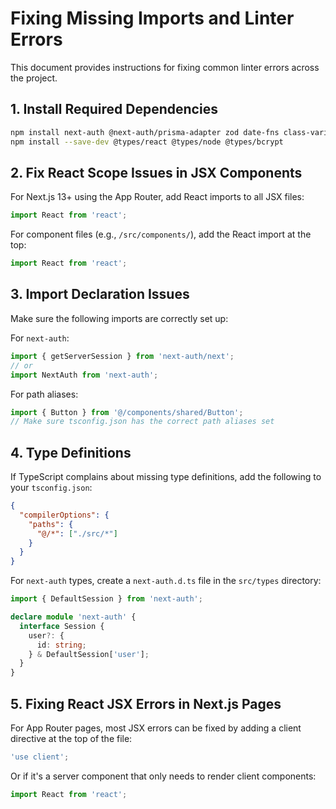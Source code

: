 # Fixing Missing Imports and Linter Errors

This document provides instructions for fixing common linter errors across the project.

## 1. Install Required Dependencies

```bash
npm install next-auth @next-auth/prisma-adapter zod date-fns class-variance-authority clsx tailwind-merge bcrypt
npm install --save-dev @types/react @types/node @types/bcrypt
```

## 2. Fix React Scope Issues in JSX Components

For Next.js 13+ using the App Router, add React imports to all JSX files:

```typescript
import React from 'react';
```

For component files (e.g., `/src/components/`), add the React import at the top:

```typescript
import React from 'react';
```

## 3. Import Declaration Issues

Make sure the following imports are correctly set up:

For `next-auth`:
```typescript
import { getServerSession } from 'next-auth/next';
// or
import NextAuth from 'next-auth';
```

For path aliases:
```typescript
import { Button } from '@/components/shared/Button';
// Make sure tsconfig.json has the correct path aliases set
```

## 4. Type Definitions

If TypeScript complains about missing type definitions, add the following to your `tsconfig.json`:

```json
{
  "compilerOptions": {
    "paths": {
      "@/*": ["./src/*"]
    }
  }
}
```

For `next-auth` types, create a `next-auth.d.ts` file in the `src/types` directory:

```typescript
import { DefaultSession } from 'next-auth';

declare module 'next-auth' {
  interface Session {
    user?: {
      id: string;
    } & DefaultSession['user'];
  }
}
```

## 5. Fixing React JSX Errors in Next.js Pages

For App Router pages, most JSX errors can be fixed by adding a client directive at the top of the file:

```typescript
'use client';
```

Or if it's a server component that only needs to render client components:

```typescript
import React from 'react';
``` 